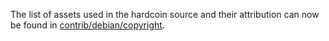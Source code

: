 The list of assets used in the hardcoin source and their attribution can now be found in [contrib/debian/copyright](../contrib/debian/copyright).
